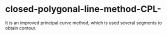 # closed-polygonal-line-method-CPL-
It is an improved principal curve method, which is used several segments to obtain contour.
